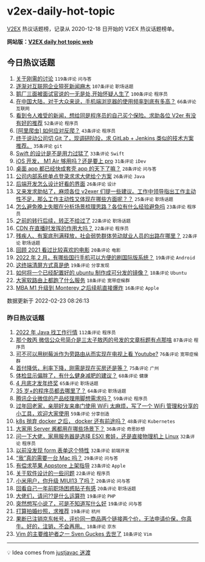# v2ex-daily-hot-topic

[V2EX](https://www.v2ex.com/) 热议话题榜，记录从 2020-12-18 日开始的 V2EX 热议话题榜单。

**网站版：[V2EX daily hot topic web](https://boojack.github.io/v2ex-daily-hot-topic-web/)**

## 今日热议话题

<!-- TODAY BEGIN -->

1. [关于刚需的讨论](https://www.v2ex.com/t/835811) `119条评论` `问与答`
1. [逐渐对互联网企业猝死新闻麻木](https://www.v2ex.com/t/835841) `107条评论` `职场话题`
1. [鹅厂三面被面试官说的一无是处,开始怀疑人生了](https://www.v2ex.com/t/835831) `100条评论` `程序员`
1. [在中国大陆，对于大众来说，手机端浏览器的使用频率到底有多高？](https://www.v2ex.com/t/835815) `66条评论` `互联网`
1. [看到令人难受的新闻，想给同是程序员的自己买个保险。求助各位 V2er 有没有好的推荐](https://www.v2ex.com/t/835829) `52条评论` `程序员`
1. [[阿里爬虫] 如何应对反爬？](https://www.v2ex.com/t/835907) `43条评论` `程序员`
1. [终于说动公司切 Git 了，现调研阶段，求 GitLab + Jenkins 类似的技术方案推荐。](https://www.v2ex.com/t/835915) `35条评论` `git`
1. [Swift 的设计是不是用力过猛了](https://www.v2ex.com/t/835867) `33条评论` `Swift`
1. [iOS 开发， M1 Air 够用吗？还是要上 pro](https://www.v2ex.com/t/835859) `31条评论` `iDev`
1. [桌面 app 都已经快成套壳 app 的天下了嘛？](https://www.v2ex.com/t/835902) `28条评论` `问与答`
1. [公司内部系统单点登录求求大佬给个方案](https://www.v2ex.com/t/835870) `26条评论` `Java`
1. [后端开发怎么设计好看的界面](https://www.v2ex.com/t/835842) `26条评论` `设计`
1. [又来发求助帖了，麻烦各位 v2exer 们提一些建议。工作中领导指出工作主动性不足，那么工作主动性又体现在哪些方面呢？？](https://www.v2ex.com/t/835840) `25条评论` `职场话题`
1. [怎么避免晚上失眠在分析场景梳理思路？各位有什么经验避免吗](https://www.v2ex.com/t/835833) `23条评论` `程序员`
1. [之前的转行后续，转正不给过了](https://www.v2ex.com/t/835900) `22条评论` `职场话题`
1. [CDN 在直播时发挥的作用大吗？](https://www.v2ex.com/t/835861) `22条评论` `程序员`
1. [残疾人、有案底刑满释放，社会弱势群体劳动就业人员的出路在哪里？](https://www.v2ex.com/t/835822) `22条评论` `职场话题`
1. [回顾 2021 看过比较喜欢的电影](https://www.v2ex.com/t/835820) `20条评论` `电影`
1. [2022 年 2 月，有哪些国行手机可以方便的刷国际版系统？](https://www.v2ex.com/t/835913) `19条评论` `Android`
1. [这终端清屏方式真是绝](https://www.v2ex.com/t/835898) `19条评论` `分享发现`
1. [如何将一个已经配置好的 ubuntu 制作成可分发的镜像？](https://www.v2ex.com/t/835828) `18条评论` `Ubuntu`
1. [大家软路由上都跑了什么服务](https://www.v2ex.com/t/835824) `18条评论` `宽带症候群`
1. [MBA M1 升级到 Monterey 之后续航直接爆炸](https://www.v2ex.com/t/835844) `16条评论` `Apple`

数据更新于 2022-02-23 08:26:13

<!-- TODAY END -->

### 昨日热议话题

<!-- YESTERDAY BEGIN -->

1. [2022 年 Java 找工作行情](https://www.v2ex.com/t/835637) `112条评论` `程序员`
1. [那个敖丙 微信公众号简介是三太子敖丙的号发的文章标题有点那啥](https://www.v2ex.com/t/835651) `87条评论` `程序员`
1. [可不可以用树莓派作为旁路由从而实现在电视上看 Youtube?](https://www.v2ex.com/t/835585) `76条评论` `宽带症候群`
1. [首付降低，利率下降，刚需是现在买房还是等？](https://www.v2ex.com/t/835597) `75条评论` `广州`
1. [体检显示偏胖了，有什么健身减肥的建议？](https://www.v2ex.com/t/835579) `68条评论` `健康`
1. [4 月底才发年终奖](https://www.v2ex.com/t/835572) `65条评论` `职场话题`
1. [35 岁+的程序员都去哪里了？](https://www.v2ex.com/t/835685) `64条评论` `职场话题`
1. [腾讯企业微信的产品经理用脚想需求吗？](https://www.v2ex.com/t/835641) `59条评论` `程序员`
1. [过年回老家，亲朋好友来串门使用 WiFi 太麻烦，写了一个 WiFi 管理和分享的小工具，欢迎大家使用](https://www.v2ex.com/t/835565) `59条评论` `分享创造`
1. [k8s 抛弃 docker 之后， docker 还有前途吗？](https://www.v2ex.com/t/835619) `48条评论` `Kubernetes`
1. [大家用 Server 酱都用在哪些场景下？](https://www.v2ex.com/t/835547) `36条评论` `奇思妙想`
1. [问一下大佬，家用服务器是选择 ESXI 套娃，还是直接物理机上 Linux](https://www.v2ex.com/t/835688) `32条评论` `程序员`
1. [以前没发现 form 表单这个特性](https://www.v2ex.com/t/835643) `32条评论` `前端开发`
1. [“我”真的需要一台 Mac 吗？](https://www.v2ex.com/t/835771) `29条评论` `问与答`
1. [有偿求苹果 Appstore 上架指导](https://www.v2ex.com/t/835717) `23条评论` `Apple`
1. [关于软件设计的一些问题](https://www.v2ex.com/t/835769) `22条评论` `程序员`
1. [小米用户，你升级 MIUI13 了吗？](https://www.v2ex.com/t/835714) `20条评论` `问与答`
1. [回看自己一年前职场困惑贴子有感](https://www.v2ex.com/t/835553) `20条评论` `职场话题`
1. [大佬们，请问??是什么运算符](https://www.v2ex.com/t/835766) `19条评论` `PHP`
1. [突然想写小说了，可是不知道写什么好](https://www.v2ex.com/t/835750) `19条评论` `问与答`
1. [打算拍婚纱照，求推荐](https://www.v2ex.com/t/835642) `19条评论` `杭州`
1. [果断已注销京东帐号，评价同一商品两个链接两个价，无法申请价保，你真牛。好的，注销，不会再用。](https://www.v2ex.com/t/835768) `18条评论` `京东`
1. [Vim 的主要维护者之一 Sven Guckes 去世了](https://www.v2ex.com/t/835762) `18条评论` `Vim`

<!-- YESTERDAY END -->

---

💡 Idea comes from [justjavac 迷渡](https://github.com/justjavac/)
